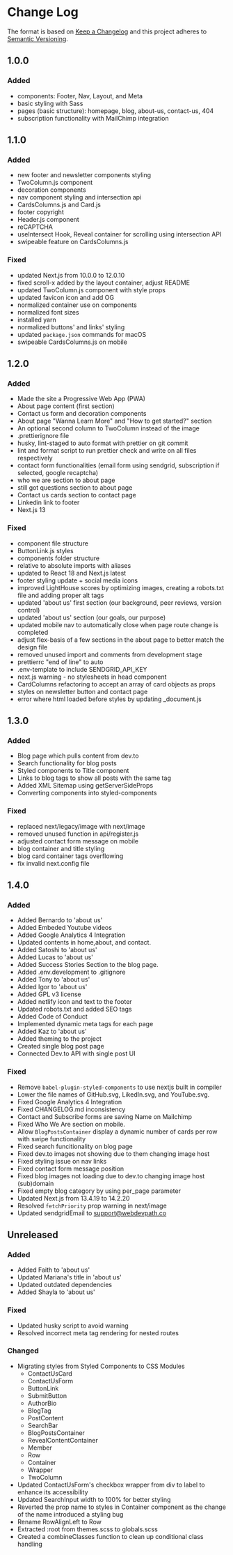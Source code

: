 # Change Log

The format is based on [Keep a Changelog](http://keepachangelog.com/en/1.0.0/)
and this project adheres to [Semantic Versioning](http://semver.org/spec/v2.0.0.html).

## 1.0.0

### Added

- components: Footer, Nav, Layout, and Meta
- basic styling with Sass
- pages (basic structure): homepage, blog, about-us, contact-us, 404
- subscription functionality with MailChimp integration

## 1.1.0

### Added

- new footer and newsletter components styling
- TwoColumn.js component
- decoration components
- nav component styling and intersection api
- CardsColumns.js and Card.js
- footer copyright
- Header.js component
- reCAPTCHA
- useIntersect Hook, Reveal container for scrolling using intersection API
- swipeable feature on CardsColumns.js

### Fixed

- updated Next.js from 10.0.0 to 12.0.10
- fixed scroll-x added by the layout container, adjust README
- updated TwoColumn.js component with style props
- updated favicon icon and add OG
- normalized container use on components
- normalized font sizes
- installed yarn
- normalized buttons' and links' styling
- updated `package.json` commands for macOS
- swipeable CardsColumns.js on mobile

## 1.2.0

### Added

- Made the site a Progressive Web App (PWA)
- About page content (first section)
- Contact us form and decoration components
- About page "Wanna Learn More" and "How to get started?" section
- An optional second column to TwoColumn instead of the image
- .prettierignore file
- husky, lint-staged to auto format with prettier on git commit
- lint and format script to run prettier check and write on all files respectively
- contact form functionalities (email form using sendgrid, subscription if selected, google recaptcha)
- who we are section to about page
- still got questions section to about page
- Contact us cards section to contact page
- Linkedin link to footer
- Next.js 13

### Fixed

- component file structure
- ButtonLink.js styles
- components folder structure
- relative to absolute imports with aliases
- updated to React 18 and Next.js latest
- footer styling update + social media icons
- improved LightHouse scores by optimizing images, creating a robots.txt file and adding proper alt tags
- updated 'about us' first section (our background, peer reviews, version control)
- updated 'about us' section (our goals, our purpose)
- updated mobile nav to automatically close when page route change is completed
- adjust flex-basis of a few sections in the about page to better match the design file
- removed unused import and comments from development stage
- prettierrc "end of line" to auto
- .env-template to include SENDGRID_API_KEY
- next.js warning - no stylesheets in head component
- CardColumns refactoring to accept an array of card objects as props
- styles on newsletter button and contact page
- error where html loaded before styles by updating \_document.js

## 1.3.0

### Added

- Blog page which pulls content from dev.to
- Search functionality for blog posts
- Styled components to Title component
- Links to blog tags to show all posts with the same tag
- Added XML Sitemap using getServerSideProps
- Converting components into styled-components

### Fixed

- replaced next/legacy/image with next/image
- removed unused function in api/register.js
- adjusted contact form message on mobile
- blog container and title styling
- blog card container tags overflowing
- fix invalid next.config file

## 1.4.0

### Added

- Added Bernardo to 'about us'
- Added Embeded Youtube videos
- Added Google Analytics 4 Integration
- Updated contents in home,about, and contact.
- Added Satoshi to 'about us'
- Added Lucas to 'about us'
- Added Success Stories Section to the blog page.
- Added .env.development to .gitignore
- Added Tony to 'about us'
- Added Igor to 'about us'
- Added GPL v3 license
- Added netlify icon and text to the footer
- Updated robots.txt and added SEO tags
- Added Code of Conduct
- Implemented dynamic meta tags for each page
- Added Kaz to 'about us'
- Added theming to the project
- Created single blog post page
- Connected Dev.to API with single post UI

### Fixed

- Remove `babel-plugin-styled-components` to use nextjs built in compiler
- Lower the file names of GitHub.svg, LikedIn.svg, and YouTube.svg.
- Fixed Google Analytics 4 Integration
- Fixed CHANGELOG.md inconsistency
- Contact and Subscribe forms are saving Name on Mailchimp
- Fixed Who We Are section on mobile.
- Allow `BlogPostsContainer` display a dynamic number of cards per row with swipe functionality
- Fixed search funcitionality on blog page
- Fixed dev.to images not showing due to them changing image host
- Fixed styling issue on nav links
- Fixed contact form message position
- Fixed blog images not loading due to dev.to changing image host (sub)domain
- Fixed empty blog category by using per_page parameter
- Updated Next.js from 13.4.19 to 14.2.20
- Resolved `fetchPriority` prop warning in next/image
- Updated sendgridEmail to support@webdevpath.co

## Unreleased

### Added

- Added Faith to 'about us'
- Updated Mariana's title in 'about us'
- Updated outdated dependencies
- Added Shayla to 'about us'

### Fixed

- Updated husky script to avoid warning
- Resolved incorrect meta tag rendering for nested routes

### Changed

- Migrating styles from Styled Components to CSS Modules
  - ContactUsCard
  - ContactUsForm
  - ButtonLink
  - SubmitButton
  - AuthorBio
  - BlogTag
  - PostContent
  - SearchBar
  - BlogPostsContainer
  - RevealContentContainer
  - Member
  - Row
  - Container
  - Wrapper
  - TwoColumn
- Updated ContactUsForm's checkbox wrapper from div to label to enhance its accessibility
- Updated SearchInput width to 100% for better styling
- Reverted the prop name to styles in Container component as the change of the name introduced a styling bug 
- Rename RowAlignLeft to Row
- Extracted :root from themes.scss to globals.scss
- Created a combineClasses function to clean up conditional class handling

